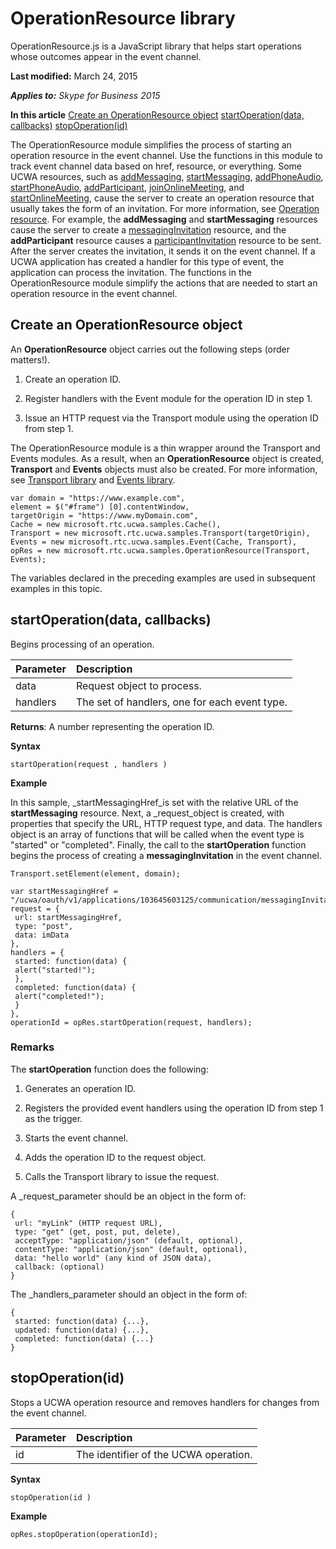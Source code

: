 
# OperationResource library
OperationResource.js is a JavaScript library that helps start operations whose outcomes appear in the event channel.

 **Last modified:** March 24, 2015

 _**Applies to:** Skype for Business 2015_

 **In this article**
 [Create an OperationResource object](#sectionSection0)
 [startOperation(data, callbacks)](#sectionSection1)
 [stopOperation(id)](#sectionSection2)


The OperationResource module simplifies the process of starting an operation resource in the event channel. Use the functions in this module to track event channel data based on href, resource, or everything.
Some UCWA resources, such as [addMessaging](addMessaging_ref.md), [startMessaging](startMessaging_ref.md), [addPhoneAudio](addPhoneAudio_ref.md), [startPhoneAudio](startPhoneAudio_ref.md), [addParticipant](addParticipant_ref.md), [joinOnlineMeeting](joinOnlineMeeting_ref.md), and [startOnlineMeeting](startOnlineMeeting_ref.md), cause the server to create an operation resource that usually takes the form of an invitation. For more information, see [Operation resource](OperationResource.md). For example, the **addMessaging** and **startMessaging** resources cause the server to create a [messagingInvitation](messagingInvitation_ref.md) resource, and the **addParticipant** resource causes a [participantInvitation](participantInvitation_ref.md) resource to be sent.
After the server creates the invitation, it sends it on the event channel. If a UCWA application has created a handler for this type of event, the application can process the invitation.
The functions in the OperationResource module simplify the actions that are needed to start an operation resource in the event channel. 

## Create an OperationResource object
<a name="sectionSection0"> </a>

An **OperationResource** object carries out the following steps (order matters!).


1. Create an operation ID.
 
2. Register handlers with the Event module for the operation ID in step 1.
 
3. Issue an HTTP request via the Transport module using the operation ID from step 1.
 
The OperationResource module is a thin wrapper around the Transport and Events modules. As a result, when an **OperationResource** object is created, **Transport** and **Events** objects must also be created. For more information, see [Transport library](TransportLibrary.md) and [Events library](EventsLibrary.md).




```
var domain = "https://www.example.com",
element = $("#frame") [0].contentWindow,
targetOrigin = "https://www.myDomain.com",
Cache = new microsoft.rtc.ucwa.samples.Cache(),
Transport = new microsoft.rtc.ucwa.samples.Transport(targetOrigin),
Events = new microsoft.rtc.ucwa.samples.Event(Cache, Transport),
opRes = new microsoft.rtc.ucwa.samples.OperationResource(Transport, Events);
```

The variables declared in the preceding examples are used in subsequent examples in this topic.


## startOperation(data, callbacks)
<a name="sectionSection1"> </a>

Begins processing of an operation.



|**Parameter**|**Description**|
|:-----|:-----|
|data|Request object to process.|
|handlers|The set of handlers, one for each event type.|
 **Returns**: A number representing the operation ID.

 **Syntax**




```
startOperation(request , handlers )
```

 **Example**

In this sample, _startMessagingHref_is set with the relative URL of the **startMessaging** resource. Next, a _request_object is created, with properties that specify the URL, HTTP request type, and data. The handlers object is an array of functions that will be called when the event type is "started" or "completed". Finally, the call to the **startOperation** function begins the process of creating a **messagingInvitation** in the event channel.




```
Transport.setElement(element, domain);

var startMessagingHref = "/ucwa/oauth/v1/applications/103645603125/communication/messagingInvitations",
request = {
 url: startMessagingHref,
 type: "post",
 data: imData
},
handlers = {
 started: function(data) {
 alert("started!");
 },
 completed: function(data) {
 alert("completed!");
 }
},
operationId = opRes.startOperation(request, handlers);

```


### Remarks

The **startOperation** function does the following:


1. Generates an operation ID.
 
2. Registers the provided event handlers using the operation ID from step 1 as the trigger.
 
3. Starts the event channel.
 
4. Adds the operation ID to the request object.
 
5. Calls the Transport library to issue the request.
 
A _request_parameter should be an object in the form of:




```
{
 url: "myLink" (HTTP request URL),
 type: "get" (get, post, put, delete),
 acceptType: "application/json" (default, optional),
 contentType: "application/json" (default, optional),
 data: "hello world" (any kind of JSON data),
 callback: (optional)
}
```

The _handlers_parameter should an object in the form of:




```
{
 started: function(data) {...},
 updated: function(data) {...},
 completed: function(data) {...}
}
```


## stopOperation(id)
<a name="sectionSection2"> </a>

Stops a UCWA operation resource and removes handlers for changes from the event channel.



|**Parameter**|**Description**|
|:-----|:-----|
|id|The identifier of the UCWA operation.|
 **Syntax**




```
stopOperation(id )
```

 **Example**




```
opRes.stopOperation(operationId);

```

